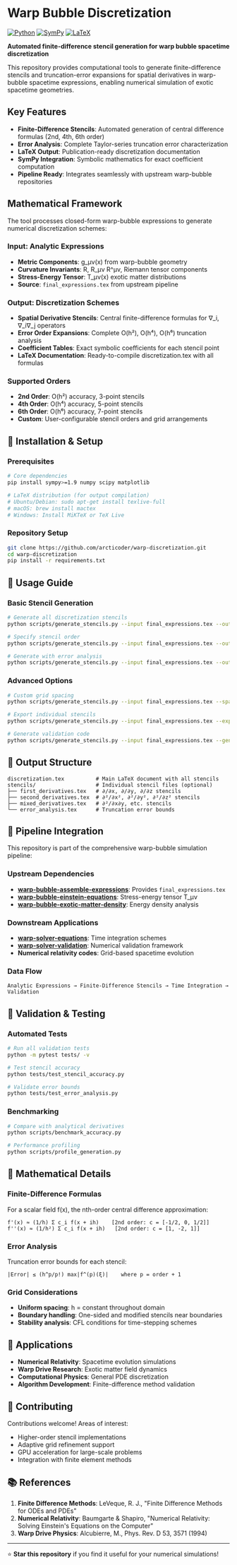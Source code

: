 # Warp Bubble Discretization

[![Python](https://img.shields.io/badge/Python-3.8+-blue.svg)](https://python.org)
[![SymPy](https://img.shields.io/badge/SymPy-Latest-green.svg)](https://sympy.org)
[![LaTeX](https://img.shields.io/badge/LaTeX-Required-red.svg)](https://latex-project.org)

**Automated finite-difference stencil generation for warp bubble spacetime discretization**

This repository provides computational tools to generate finite-difference stencils and truncation-error expansions for spatial derivatives in warp-bubble spacetime expressions, enabling numerical simulation of exotic spacetime geometries.

## Key Features

- **Finite-Difference Stencils**: Automated generation of central difference formulas (2nd, 4th, 6th order)
- **Error Analysis**: Complete Taylor-series truncation error characterization
- **LaTeX Output**: Publication-ready discretization documentation
- **SymPy Integration**: Symbolic mathematics for exact coefficient computation
- **Pipeline Ready**: Integrates seamlessly with upstream warp-bubble repositories

## Mathematical Framework

The tool processes closed-form warp-bubble expressions to generate numerical discretization schemes:

### Input: Analytic Expressions
- **Metric Components**: g_μν(x) from warp-bubble geometry
- **Curvature Invariants**: R, R_μν R^μν, Riemann tensor components  
- **Stress-Energy Tensor**: T_μν(x) exotic matter distributions
- **Source**: `final_expressions.tex` from upstream pipeline

### Output: Discretization Schemes
- **Spatial Derivative Stencils**: Central finite-difference formulas for ∇_i, ∇_i∇_j operators
- **Error Order Expansions**: Complete O(h²), O(h⁴), O(h⁶) truncation analysis
- **Coefficient Tables**: Exact symbolic coefficients for each stencil point
- **LaTeX Documentation**: Ready-to-compile discretization.tex with all formulas

### Supported Orders
- **2nd Order**: O(h²) accuracy, 3-point stencils
- **4th Order**: O(h⁴) accuracy, 5-point stencils  
- **6th Order**: O(h⁶) accuracy, 7-point stencils
- **Custom**: User-configurable stencil orders and grid arrangements

## 🔧 Installation & Setup

### Prerequisites
```bash
# Core dependencies
pip install sympy>=1.9 numpy scipy matplotlib

# LaTeX distribution (for output compilation)
# Ubuntu/Debian: sudo apt-get install texlive-full
# macOS: brew install mactex
# Windows: Install MiKTeX or TeX Live
```

### Repository Setup
```bash
git clone https://github.com/arcticoder/warp-discretization.git
cd warp-discretization
pip install -r requirements.txt
```

## 🚀 Usage Guide

### Basic Stencil Generation
```bash
# Generate all discretization stencils
python scripts/generate_stencils.py --input final_expressions.tex --output discretization.tex

# Specify stencil order
python scripts/generate_stencils.py --input final_expressions.tex --output discretization.tex --order 4

# Generate with error analysis
python scripts/generate_stencils.py --input final_expressions.tex --output discretization.tex --error-analysis
```

### Advanced Options
```bash
# Custom grid spacing
python scripts/generate_stencils.py --input final_expressions.tex --spacing-symbol "Delta_x"

# Export individual stencils
python scripts/generate_stencils.py --input final_expressions.tex --export-individual --output-dir stencils/

# Generate validation code
python scripts/generate_stencils.py --input final_expressions.tex --generate-tests
```

## 📁 Output Structure

```
discretization.tex          # Main LaTeX document with all stencils
stencils/                   # Individual stencil files (optional)
├── first_derivatives.tex   # ∂/∂x, ∂/∂y, ∂/∂z stencils
├── second_derivatives.tex  # ∂²/∂x², ∂²/∂y², ∂²/∂z² stencils
├── mixed_derivatives.tex   # ∂²/∂x∂y, etc. stencils
└── error_analysis.tex      # Truncation error bounds
```

## 🔗 Pipeline Integration

This repository is part of the comprehensive warp-bubble simulation pipeline:

### Upstream Dependencies
- **[warp-bubble-assemble-expressions](../warp-bubble-assemble-expressions)**: Provides `final_expressions.tex`
- **[warp-bubble-einstein-equations](../warp-bubble-einstein-equations)**: Stress-energy tensor T_μν
- **[warp-bubble-exotic-matter-density](../warp-bubble-exotic-matter-density)**: Energy density analysis

### Downstream Applications  
- **[warp-solver-equations](../warp-solver-equations)**: Time integration schemes
- **[warp-solver-validation](../warp-solver-validation)**: Numerical validation framework
- **Numerical relativity codes**: Grid-based spacetime evolution

### Data Flow
```
Analytic Expressions → Finite-Difference Stencils → Time Integration → Validation
```

## 🧪 Validation & Testing

### Automated Tests
```bash
# Run all validation tests
python -m pytest tests/ -v

# Test stencil accuracy
python tests/test_stencil_accuracy.py

# Validate error bounds
python tests/test_error_analysis.py
```

### Benchmarking
```bash
# Compare with analytical derivatives
python scripts/benchmark_accuracy.py

# Performance profiling
python scripts/profile_generation.py
```

## 📖 Mathematical Details

### Finite-Difference Formulas
For a scalar field f(x), the nth-order central difference approximation:

```
f'(x) ≈ (1/h) Σ c_i f(x + ih)    [2nd order: c = [-1/2, 0, 1/2]]
f''(x) ≈ (1/h²) Σ c_i f(x + ih)   [2nd order: c = [1, -2, 1]]
```

### Error Analysis
Truncation error bounds for each stencil:
```
|Error| ≤ (h^p/p!) max|f^(p)(ξ)|    where p = order + 1
```

### Grid Considerations
- **Uniform spacing**: h = constant throughout domain
- **Boundary handling**: One-sided and modified stencils near boundaries
- **Stability analysis**: CFL conditions for time-stepping schemes

## 🎯 Applications

- **Numerical Relativity**: Spacetime evolution simulations
- **Warp Drive Research**: Exotic matter field dynamics
- **Computational Physics**: General PDE discretization
- **Algorithm Development**: Finite-difference method validation

## 🤝 Contributing

Contributions welcome! Areas of interest:
- Higher-order stencil implementations
- Adaptive grid refinement support
- GPU acceleration for large-scale problems
- Integration with finite element methods

## 📚 References

1. **Finite Difference Methods**: LeVeque, R. J., "Finite Difference Methods for ODEs and PDEs"
2. **Numerical Relativity**: Baumgarte & Shapiro, "Numerical Relativity: Solving Einstein's Equations on the Computer"
3. **Warp Drive Physics**: Alcubierre, M., Phys. Rev. D 53, 3571 (1994)

---

⭐ **Star this repository** if you find it useful for your numerical simulations!
